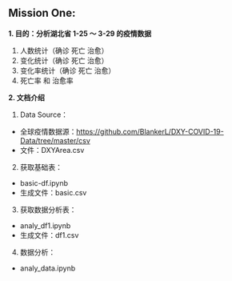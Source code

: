 ## Mission One:
**1. 目的：分析湖北省 1-25 ～ 3-29 的疫情数据**
  1. 人数统计（确诊 死亡 治愈）
  2. 变化统计（确诊 死亡 治愈）
  3. 变化率统计（确诊 死亡 治愈）
  4. 死亡率 和 治愈率
  
**2. 文档介绍**

  1. Data Source：
  - 全球疫情数据源：https://github.com/BlankerL/DXY-COVID-19-Data/tree/master/csv
  - 文件：DXYArea.csv

  2. 获取基础表：
  - basic-df.ipynb
  - 生成文件：basic.csv

  3. 获取数据分析表：
  - analy_df1.ipynb
  - 生成文件：df1.csv

  4. 数据分析：
  - analy_data.ipynb
